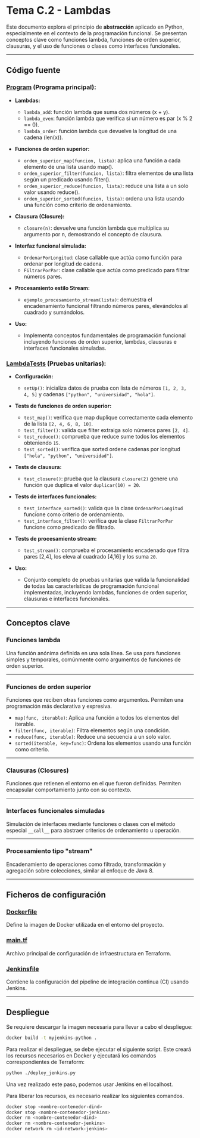 # Tema C.2 - Lambdas

Este documento explora el principio de **abstracción** aplicado en Python, especialmente en el contexto de la programación funcional. Se presentan conceptos clave como funciones lambda, funciones de orden superior, clausuras, y el uso de funciones o clases como interfaces funcionales.

---

## Código fuente

### [Program](src/Program.py) (Programa principal):

- **Lambdas:**
    - `lambda_add`: función lambda que suma dos números (x + y).
    - `lambda_even`: función lambda que verifica si un número es par (x % 2 == 0).
    - `lambda_order`: función lambda que devuelve la longitud de una cadena (len(x)).

- **Funciones de orden superior:**
    - `orden_superior_map(funcion, lista)`: aplica una función a cada elemento de una lista usando map().
    - `orden_superior_filter(funcion, lista)`: filtra elementos de una lista según un predicado usando filter().
    - `orden_superior_reduce(funcion, lista)`: reduce una lista a un solo valor usando reduce().
    - `orden_superior_sorted(funcion, lista)`: ordena una lista usando una función como criterio de ordenamiento.

- **Clausura (Closure):**
    - `closure(n)`: devuelve una función lambda que multiplica su argumento por n, demostrando el concepto de clausura.

- **Interfaz funcional simulada:**
    - `OrdenarPorLongitud`: clase callable que actúa como función para ordenar por longitud de cadena.
    - `FiltrarPorPar`: clase callable que actúa como predicado para filtrar números pares.

- **Procesamiento estilo Stream:**
    - `ejemplo_procesamiento_stream(lista)`: demuestra el encadenamiento funcional filtrando números pares, elevándolos al cuadrado y sumándolos.

- **Uso:**
    - Implementa conceptos fundamentales de programación funcional incluyendo funciones de orden superior, lambdas, clausuras e interfaces funcionales simuladas.

### [LambdaTests](tests/LambdaTests.py) (Pruebas unitarias):

- **Configuración:**
    - `setUp()`: inicializa datos de prueba con lista de números `[1, 2, 3, 4, 5]` y cadenas `["python", "universidad", "hola"]`.

- **Tests de funciones de orden superior:**
    - `test_map()`: verifica que map duplique correctamente cada elemento de la lista `[2, 4, 6, 8, 10]`.
    - `test_filter()`: valida que filter extraiga solo números pares `[2, 4]`.
    - `test_reduce()`: comprueba que reduce sume todos los elementos obteniendo `15`.
    - `test_sorted()`: verifica que sorted ordene cadenas por longitud `["hola", "python", "universidad"]`.

- **Tests de clausura:**
    - `test_closure()`: prueba que la clausura `closure(2)` genere una función que duplica el valor `duplicar(10) = 20`.

- **Tests de interfaces funcionales:**
    - `test_interface_sorted()`: valida que la clase `OrdenarPorLongitud` funcione como criterio de ordenamiento.
    - `test_interface_filter()`: verifica que la clase `FiltrarPorPar` funcione como predicado de filtrado.

- **Tests de procesamiento stream:**
    - `test_stream()`: comprueba el procesamiento encadenado que filtra pares [2,4], los eleva al cuadrado [4,16] y los suma `20`.

- **Uso:**
    - Conjunto completo de pruebas unitarias que valida la funcionalidad de todas las características de programación funcional implementadas, incluyendo lambdas, funciones de orden superior, clausuras e interfaces funcionales.

---

## Conceptos clave

### Funciones lambda

Una función anónima definida en una sola línea. Se usa para funciones simples y temporales, comúnmente como argumentos de funciones de orden superior.

---

### Funciones de orden superior

Funciones que reciben otras funciones como argumentos. Permiten una programación más declarativa y expresiva.

- `map(func, iterable)`: Aplica una función a todos los elementos del iterable.
- `filter(func, iterable)`: Filtra elementos según una condición.
- `reduce(func, iterable)`: Reduce una secuencia a un solo valor.
- `sorted(iterable, key=func)`: Ordena los elementos usando una función como criterio.

---

### Clausuras (Closures)

Funciones que retienen el entorno en el que fueron definidas. Permiten encapsular comportamiento junto con su contexto.

---

### Interfaces funcionales simuladas

Simulación de interfaces mediante funciones o clases con el método especial `__call__` para abstraer criterios de ordenamiento u operación.

---

### Procesamiento tipo "stream"

Encadenamiento de operaciones como filtrado, transformación y agregación sobre colecciones, similar al enfoque de Java 8.

---

## Ficheros de configuración 

### [Dockerfile](Dockerfile)
Define la imagen de Docker utilizada en el entorno del proyecto.

### [main.tf](main.tf)
Archivo principal de configuración de infraestructura en Terraform.

### [Jenkinsfile](Jenkinsfile)
Contiene la configuración del pipeline de integración continua (CI) usando Jenkins.

---

## Despliegue
Se requiere descargar la imagen necesaria para llevar a cabo el despliegue:
````bash
docker build -t myjenkins-python .
````

Para realizar el despliegue, se debe ejecutar el siguiente script. Este creará los recursos necesarios en Docker y ejecutará los comandos correspondientes de Terraform:
````bash
python ./deploy_jenkins.py
````

Una vez realizado este paso, podemos usar Jenkins en el localhost.

Para liberar los recursos, es necesario realizar los siguientes comandos.
````bash
docker stop <nombre-contenedor-dind>
docker stop <nombre-contenedor-jenkins>
docker rm <nombre-contenedor-dind>
docker rm <nombre-contenedor-jenkins>
docker network rm <id-network-jenkins>
````
